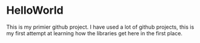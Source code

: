 # HelloWorld
This is my primier github project.
I have used a lot of github projects, this is my first attempt at learning how the libraries get here in the first place.
